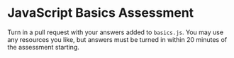 # JavaScript Basics Assessment

Turn in a pull request with your answers added to `basics.js`. You may use any resources you like, but answers must be turned in within 20 minutes of the assessment starting.
